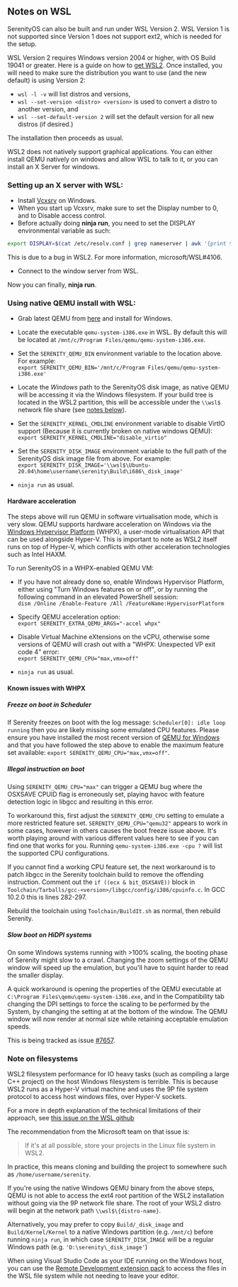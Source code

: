 ## Notes on WSL

SerenityOS can also be built and run under WSL Version 2.
WSL Version 1 is not supported since Version 1 does not support ext2, which is needed for the setup.

WSL Version 2 requires Windows version 2004 or higher, with OS Build 19041 or greater. Here is a guide on how to [get WSL2](https://docs.microsoft.com/en-us/windows/wsl/install-win10).
Once installed, you will need to make sure the distribution you want to use (and the new default) is using Version 2:
- `wsl -l -v` will list distros and versions,<br/>
- `wsl --set-version <distro> <version>` is used to convert a distro to another version, and<br/>
- `wsl --set-default-version 2` will set the default version for all new distros (if desired.)<br/>

The installation then proceeds as usual.

WSL2 does not natively support graphical applications.
You can either install QEMU natively on windows and allow WSL to talk to it, or you can install an X Server for windows.

### Setting up an X server with WSL:

- Install [Vcxsrv](https://sourceforge.net/projects/vcxsrv/) on Windows.
- When you start up Vcxsrv, make sure to set the Display number to 0, and to Disable access control.
- Before actually doing **ninja run**, you need to set the DISPLAY environmental variable as such:

```bash
export DISPLAY=$(cat /etc/resolv.conf | grep nameserver | awk '{print $2}'):0
```
This is due to a bug in WSL2. For more information, microsoft/WSL#4106.
- Connect to the window server from WSL.

Now you can finally, **ninja run**.

### Using native QEMU install with WSL:

- Grab latest QEMU from [here](https://www.qemu.org/download/#windows) and install for Windows.

- Locate the executable `qemu-system-i386.exe` in WSL.
By default this will be located at `/mnt/c/Program Files/qemu/qemu-system-i386.exe`.

- Set the `SERENITY_QEMU_BIN` environment variable to the location above. For example: \
`export SERENITY_QEMU_BIN='/mnt/c/Program Files/qemu/qemu-system-i386.exe'`

- Locate the _Windows_ path to the SerenityOS disk image, as native QEMU will be accessing it via the Windows filesystem. If your build tree is located in the WSL2 partition, this will be accessible under the `\\wsl$` network file share (see [notes below](#note-on-filesystems)).

- Set the `SERENITY_KERNEL_CMDLINE` environment variable to disable VirtIO support (Because it is currently broken on native windows QEMU):
`export SERENITY_KERNEL_CMDLINE="disable_virtio"`

- Set the `SERENITY_DISK_IMAGE` environment variable to the full path of the SerenityOS disk image file from above. For example: \
`export SERENITY_DISK_IMAGE='\\wsl$\Ubuntu-20.04\home\username\serenity\Build\i686\_disk_image'`

- `ninja run` as usual.

#### Hardware acceleration

The steps above will run QEMU in software virtualisation mode, which is very slow.
QEMU supports hardware acceleration on Windows via the [Windows Hypervisor Platform](https://docs.microsoft.com/en-us/virtualization/api/) (WHPX), a user-mode virtualisation API that can be used alongside Hyper-V.
This is important to note as WSL2 itself runs on top of Hyper-V, which conflicts with other acceleration technologies such as Intel HAXM.

To run SerenityOS in a WHPX-enabled QEMU VM:

- If you have not already done so, enable Windows Hypervisor Platform, either using "Turn Windows features on or off", or by running the following command in an elevated PowerShell session: \
`dism /Online /Enable-Feature /All /FeatureName:HypervisorPlatform`

- Specify QEMU acceleration option: \
`export SERENITY_EXTRA_QEMU_ARGS="-accel whpx"`

- Disable Virtual Machine eXtensions on the vCPU, otherwise some versions of QEMU will crash out with a "WHPX: Unexpected VP exit code 4" error: \
`export SERENITY_QEMU_CPU="max,vmx=off"`

- `ninja run` as usual.

#### Known issues with WHPX

##### Freeze on boot in Scheduler

If Serenity freezes on boot with the log message: `Scheduler[0]: idle loop running` then you are likely missing some emulated CPU features.
Please ensure you have installed the most recent version of [QEMU for Windows](https://qemu.weilnetz.de/) and that you have followed the step above to enable the maximum feature set available:
`export SERENITY_QEMU_CPU="max,vmx=off"`.

##### Illegal instruction on boot

Using `SERENITY_QEMU_CPU="max"` can trigger a QEMU bug where the OSXSAVE CPUID flag is erroneously set, playing havoc with feature detection logic in libgcc and resulting in this error.

To workaround this, first adjust the `SERENITY_QEMU_CPU` setting to emulate a more restricted feature set. `SERENITY_QEMU_CPU="qemu32"` appears to work in some cases, however in others causes the boot freeze issue above.
It's worth playing around with various different values here to see if you can find one that works for you. Running `qemu-system-i386.exe -cpu ?` will list the supported CPU configurations.

If you cannot find a working CPU feature set, the next workaround is to patch libgcc in the Serenity toolchain build to remove the offending instruction.
Comment out the `if ((ecx & bit_OSXSAVE))` block in `Toolchain/Tarballs/gcc-<version>/libgcc/config/i386/cpuinfo.c`. In GCC 10.2.0 this is lines 282-297.

Rebuild the toolchain using `Toolchain/BuildIt.sh` as normal, then rebuild Serenity.

##### Slow boot on HiDPI systems

On some Windows systems running with >100% scaling, the booting phase of Serenity might slow to a crawl. Changing the zoom settings of the QEMU window
will speed up the emulation, but you'll have to squint harder to read the smaller display.

A quick workaround is opening the properties of the QEMU executable at `C:\Program Files\qemu\qemu-system-i386.exe`, and in the Compatibility tab changing the DPI settings to force the scaling to be performed by the System, by changing the setting at at the bottom of the window. The QEMU window will now render at normal size while retaining acceptable emulation speeds.

This is being tracked as issue [#7657](https://github.com/SerenityOS/serenity/issues/7657).

### Note on filesystems

WSL2 filesystem performance for IO heavy tasks (such as compiling a large C++ project) on the host Windows filesystem is terrible.
This is because WSL2 runs as a Hyper-V virtual machine and uses the 9P file system protocol to access host windows files, over Hyper-V sockets.

For a more in depth explanation of the technical limitations of their approach, see [this issue on the WSL github](https://github.com/microsoft/WSL/issues/4197#issuecomment-604592340)

The recommendation from the Microsoft team on that issue is:

> If it's at all possible, store your projects in the Linux file system in WSL2.

In practice, this means cloning and building the project to somewhere such as `/home/username/serenity`.

If you're using the native Windows QEMU binary from the above steps, QEMU is not able to access the ext4 root partition of the
WSL2 installation without going via the 9P network file share. The root of your WSL2 distro will begin at the network path `\\wsl$\{distro-name}`.

Alternatively, you may prefer to copy `Build/_disk_image` and `Build/Kernel/Kernel` to a native Windows partition (e.g. `/mnt/c`) before running `ninja run`, in which case `SERENITY_DISK_IMAGE` will be a regular Windows path (e.g. `'D:\serenity\_disk_image'`)

When using Visual Studio Code as your IDE running on the Windows host, you can use the [Remote Development extension pack](https://code.visualstudio.com/docs/remote/wsl) to access the files in the WSL file system while not needing to leave your editor.